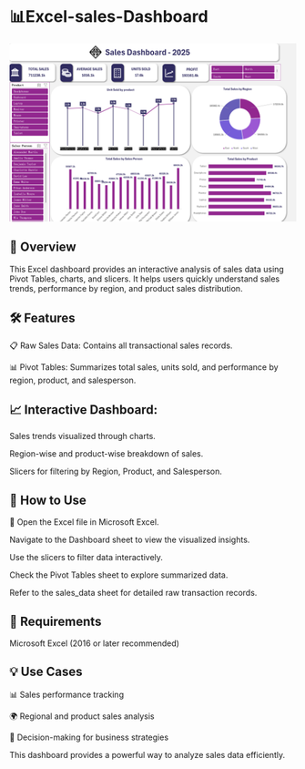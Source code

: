 # 📊Excel-sales-Dashboard

![](https://github.com/Premjith22/Excel-sales-Dashboard/blob/main/dashboard%20image.png)

## 📌 Overview

This Excel dashboard provides an interactive analysis of sales data using Pivot Tables, charts, and slicers. It helps users quickly understand sales trends, performance by region, and product sales distribution.

## 🛠 Features

📋 Raw Sales Data: Contains all transactional sales records.

📊 Pivot Tables: Summarizes total sales, units sold, and performance by region, product, and salesperson.

## 📈 Interactive Dashboard:

Sales trends visualized through charts.

Region-wise and product-wise breakdown of sales.

Slicers for filtering by Region, Product, and Salesperson.

## 📝 How to Use

📂 Open the Excel file in Microsoft Excel.

Navigate to the Dashboard sheet to view the visualized insights.

Use the slicers to filter data interactively.

Check the Pivot Tables sheet to explore summarized data.

Refer to the sales_data sheet for detailed raw transaction records.

## 🔧 Requirements

Microsoft Excel (2016 or later recommended)

## 💡 Use Cases

📊 Sales performance tracking

🌍 Regional and product sales analysis

🏢 Decision-making for business strategies

This dashboard provides a powerful way to analyze sales data efficiently. 
